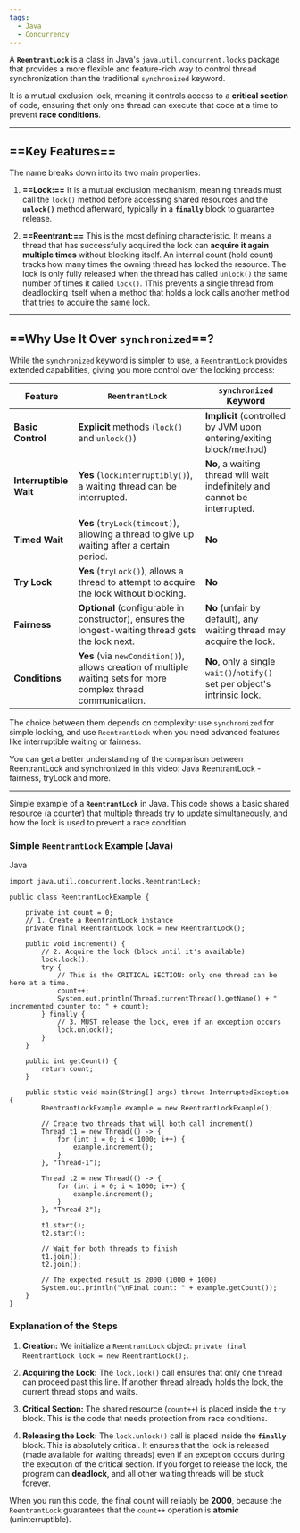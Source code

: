 ```yaml
---
tags:
  - Java
  - Concurrency
---
```


A **`ReentrantLock`** is a class in Java's `java.util.concurrent.locks` package that provides a more flexible and feature-rich way to control thread synchronization than the traditional `synchronized` keyword.

It is a mutual exclusion lock, meaning it controls access to a **critical section** of code, ensuring that only one thread can execute that code at a time to prevent **race conditions**.

---

## ==Key Features==

The name breaks down into its two main properties:

1. **==Lock:==** It is a mutual exclusion mechanism, meaning threads must call the `lock()` method before accessing shared resources and the **`unlock()`** method afterward, typically in a **`finally`** block to guarantee release.
    
2. **==Reentrant:==** This is the most defining characteristic. It means a thread that has successfully acquired the lock can **acquire it again multiple times** without blocking itself. An internal count (hold count) tracks how many times the owning thread has locked the resource. The lock is only fully released when the thread has called `unlock()` the same number of times it called `lock()`. 1This prevents a single thread from deadlocking itself when a method that holds a lock calls another method that tries to acquire the same lock.
    

---

## ==Why Use It Over `synchronized`==?

While the `synchronized` keyword is simpler to use, a `ReentrantLock` provides extended capabilities, giving you more control over the locking process:

|Feature|`ReentrantLock`|`synchronized` Keyword|
|---|---|---|
|**Basic Control**|**Explicit** methods (`lock()` and `unlock()`)|**Implicit** (controlled by JVM upon entering/exiting block/method)|
|**Interruptible Wait**|**Yes** (`lockInterruptibly()`), a waiting thread can be interrupted.|**No**, a waiting thread will wait indefinitely and cannot be interrupted.|
|**Timed Wait**|**Yes** (`tryLock(timeout)`), allowing a thread to give up waiting after a certain period.|**No**|
|**Try Lock**|**Yes** (`tryLock()`), allows a thread to attempt to acquire the lock without blocking.|**No**|
|**Fairness**|**Optional** (configurable in constructor), ensures the longest-waiting thread gets the lock next.|**No** (unfair by default), any waiting thread may acquire the lock.|
|**Conditions**|**Yes** (via `newCondition()`), allows creation of multiple waiting sets for more complex thread communication.|**No**, only a single `wait()`/`notify()` set per object's intrinsic lock.|

The choice between them depends on complexity: use `synchronized` for simple locking, and use `ReentrantLock` when you need advanced features like interruptible waiting or fairness.

You can get a better understanding of the comparison between ReentrantLock and synchronized in this video: Java ReentrantLock - fairness, tryLock and more.

---
Simple example of a **`ReentrantLock`** in Java. This code shows a basic shared resource (a counter) that multiple threads try to update simultaneously, and how the lock is used to prevent a race condition.

### Simple `ReentrantLock` Example (Java)

Java

```
import java.util.concurrent.locks.ReentrantLock;

public class ReentrantLockExample {

    private int count = 0;
    // 1. Create a ReentrantLock instance
    private final ReentrantLock lock = new ReentrantLock();

    public void increment() {
        // 2. Acquire the lock (block until it's available)
        lock.lock(); 
        try {
            // This is the CRITICAL SECTION: only one thread can be here at a time.
            count++;
            System.out.println(Thread.currentThread().getName() + " incremented counter to: " + count);
        } finally {
            // 3. MUST release the lock, even if an exception occurs
            lock.unlock(); 
        }
    }

    public int getCount() {
        return count;
    }

    public static void main(String[] args) throws InterruptedException {
        ReentrantLockExample example = new ReentrantLockExample();

        // Create two threads that will both call increment()
        Thread t1 = new Thread(() -> {
            for (int i = 0; i < 1000; i++) {
                example.increment();
            }
        }, "Thread-1");

        Thread t2 = new Thread(() -> {
            for (int i = 0; i < 1000; i++) {
                example.increment();
            }
        }, "Thread-2");

        t1.start();
        t2.start();

        // Wait for both threads to finish
        t1.join();
        t2.join();

        // The expected result is 2000 (1000 + 1000)
        System.out.println("\nFinal count: " + example.getCount());
    }
}
```

### Explanation of the Steps

1. **Creation:** We initialize a `ReentrantLock` object: `private final ReentrantLock lock = new ReentrantLock();`.
    
2. **Acquiring the Lock:** The `lock.lock()` call ensures that only one thread can proceed past this line. If another thread already holds the lock, the current thread stops and waits.
    
3. **Critical Section:** The shared resource (`count++`) is placed inside the `try` block. This is the code that needs protection from race conditions.
    
4. **Releasing the Lock:** The `lock.unlock()` call is placed inside the **`finally`** block. This is absolutely critical. It ensures that the lock is released (made available for waiting threads) even if an exception occurs during the execution of the critical section. If you forget to release the lock, the program can **deadlock**, and all other waiting threads will be stuck forever.
    

When you run this code, the final count will reliably be **2000**, because the `ReentrantLock` guarantees that the `count++` operation is **atomic** (uninterruptible).